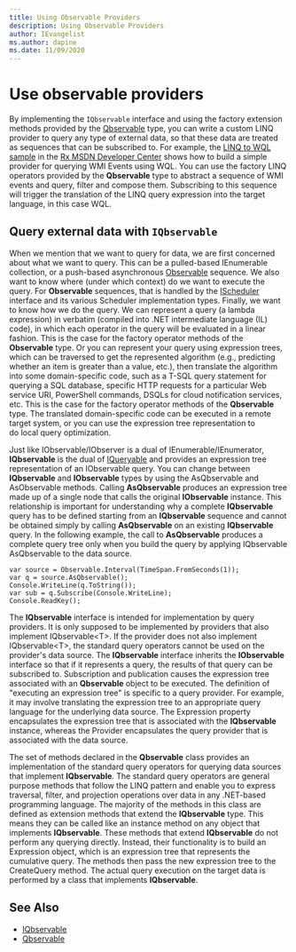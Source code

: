 ```yaml
---
title: Using Observable Providers
description: Using Observable Providers
author: IEvangelist
ms.author: dapine
ms.date: 11/09/2020
---
```


# Use observable providers

By implementing the `IQbservable` interface and using the factory extension methods provided by the [Qbservable](hh211693\(v=vs.103\).md) type, you can write a custom LINQ provider to query any type of external data, so that these data are treated as sequences that can be subscribed to. For example, the [LINQ to WQL sample](http://go.microsoft.com/fwlink/?linkid=208531) in the [Rx MSDN Developer Center](http://msdn.microsoft.com/en-us/data/gg577610) shows how to build a simple provider for querying WMI Events using WQL. You can use the factory LINQ operators provided by the **Qbservable** type to abstract a sequence of WMI events and query, filter and compose them. Subscribing to this sequence will trigger the translation of the LINQ query expression into the target language, in this case WQL.

## Query external data with `IQbservable`

When we mention that we want to query for data, we are first concerned about what we want to query. This can be a pulled-based IEnumerable collection, or a push-based asynchronous [Observable](hh244252\(v=vs.103\).md) sequence. We also want to know where (under which context) do we want to execute the query. For **Observable** sequences, that is handled by the [IScheduler](hh229149\(v=vs.103\).md) interface and its various Scheduler implementation types. Finally, we want to know how we do the query. We can represent a query (a lambda expression) in verbatim (compiled into .NET intermediate language (IL) code), in which each operator in the query will be evaluated in a linear fashion. This is the case for the factory operator methods of the **Observable** type. Or you can represent your query using expression trees, which can be traversed to get the represented algorithm (e.g., predicting whether an item is greater than a value, etc.), then translate the algorithm into some domain-specific code, such as a T-SQL query statement for querying a SQL database, specific HTTP requests for a particular Web service URI, PowerShell commands, DSQLs for cloud notification services, etc. This is the case for the factory operator methods of the **Qbservable** type. The translated domain-specific code can be executed in a remote target system, or you can use the expression tree representation to do local query optimization.

Just like IObservable/IObserver is a dual of IEnumerable/IEnumerator, **IQbservable** is the dual of [IQueryable](https://msdn.microsoft.com/en-us/library/Bb495796) and provides an expression tree representation of an IObservable query. You can change between **IQbservable** and **IObservable** types by using the AsQbservable and AsObservable methods. Calling **AsQbservable** produces an expression tree made up of a single node that calls the original **IObservable** instance. This relationship is important for understanding why a complete **IQbservable** query has to be defined starting from an **IQbservable** sequence and cannot be obtained simply by calling **AsQbservable** on an existing **IQbservable** query. In the following example, the call to **AsQbservable** produces a complete query tree only when you build the query by applying IQbservable AsQbservable to the data source.

    var source = Observable.Interval(TimeSpan.FromSeconds(1));
    var q = source.AsQbservable();
    Console.WriteLine(q.ToString());
    var sub = q.Subscribe(Console.WriteLine);
    Console.ReadKey();

The **IQbservable** interface is intended for implementation by query providers. It is only supposed to be implemented by providers that also implement IQbservable\<T\>. If the provider does not also implement IQbservable\<T\>, the standard query operators cannot be used on the provider's data source. The **IQbservable** interface inherits the **IObservable** interface so that if it represents a query, the results of that query can be subscribed to. Subscription and publication causes the expression tree associated with an **Qbservable** object to be executed. The definition of "executing an expression tree" is specific to a query provider. For example, it may involve translating the expression tree to an appropriate query language for the underlying data source. The Expression property encapsulates the expression tree that is associated with the **IQbservable** instance, whereas the Provider encapsulates the query provider that is associated with the data source.

The set of methods declared in the **Qbservable** class provides an implementation of the standard query operators for querying data sources that implement **IQbservable**. The standard query operators are general purpose methods that follow the LINQ pattern and enable you to express traversal, filter, and projection operations over data in any .NET-based programming language. The majority of the methods in this class are defined as extension methods that extend the **IQbservable** type. This means they can be called like an instance method on any object that implements **IQbservable**. These methods that extend **IQbservable** do not perform any querying directly. Instead, their functionality is to build an Expression object, which is an expression tree that represents the cumulative query. The methods then pass the new expression tree to the CreateQuery method. The actual query execution on the target data is performed by a class that implements **IQbservable**.

## See Also

- [IQbservable](hh229615\(v=vs.103\).md)
- [Qbservable](hh211693\(v=vs.103\).md)
